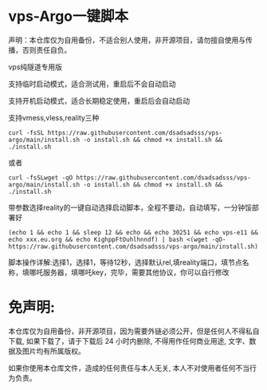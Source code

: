 # vps-Argo一键脚本

声明：本仓库仅为自用备份，不适合别人使用，非开源项目，请勿擅自使用与传播，否则责任自负。

vps纯隧道专用版

支持临时启动模式，适合测试用，重启后不会自动启动

支持开机启动模式，适合长期稳定使用，重启后会自动启动

支持vmess,vless,reality三种
```
curl -fsSL https://raw.githubusercontent.com/dsadsadsss/vps-argo/main/install.sh -o install.sh && chmod +x install.sh && ./install.sh
```
或者
```
curl -fsSLwget -qO https://raw.githubusercontent.com/dsadsadsss/vps-argo/main/install.sh -o install.sh && chmod +x install.sh && ./install.sh
```
带参数选择reality的一键自动选择启动脚本，全程不要动，自动填写，一分钟馁部署好
```
(echo 1 && echo 1 && sleep 12 && echo && echo 30251 && echo vps-e11 && echo xxx.eu.org && echo KighppFtOuhlhnndf) | bash <(wget -qO- https://raw.githubusercontent.com/dsadsadsss/vps-argo/main/install.sh)
```
脚本操作详解:选择1，选择1，等待12秒，选择默认rel,填reality端口，填节点名称，填哪吒服务器，填哪吒key，完毕，需要其他协议，你可以自行修改

# 免声明:

本仓库仅为自用备份，非开源项目，因为需要外链必须公开，但是任何人不得私自下载, 如果下载了，请于下载后 24 小时内删除, 不得用作任何商业用途, 文字、数据及图片均有所属版权。 

如果你使用本仓库文件，造成的任何责任与本人无关, 本人不对使用者任何不当行为负责。
